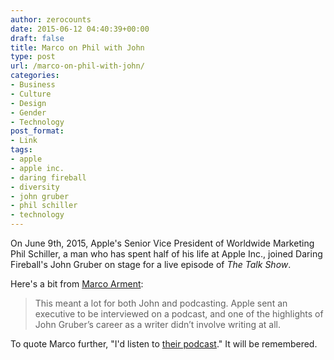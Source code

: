 ```yaml
---
author: zerocounts
date: 2015-06-12 04:40:39+00:00
draft: false
title: Marco on Phil with John
type: post
url: /marco-on-phil-with-john/
categories:
- Business
- Culture
- Design
- Gender
- Technology
post_format:
- Link
tags:
- apple
- apple inc.
- daring fireball
- diversity
- john gruber
- phil schiller
- technology
---
```


On June 9th, 2015, Apple's Senior Vice President of Worldwide Marketing Phil Schiller, a man who has spent half of his life at Apple Inc., joined Daring Fireball's John Gruber on stage for a live episode of _The Talk Show_.

Here's a bit from [Marco Arment](http://www.marco.org/2015/06/11/live-with-phil):


<blockquote>This meant a lot for both John and podcasting. Apple sent an executive to be interviewed on a podcast, and one of the highlights of John Gruber’s career as a writer didn’t involve writing at all.</blockquote>


To quote Marco further, "I'd listen to [their podcast](https://itunes.apple.com/us/podcast/the-talk-show-with-john-gruber/id528458508?mt=2#episodeGuid=http%3A%2F%2Fdaringfireball.net%2Fthetalkshow%2F2015%2F06%2F09%2Fep-123)." It will be remembered.
